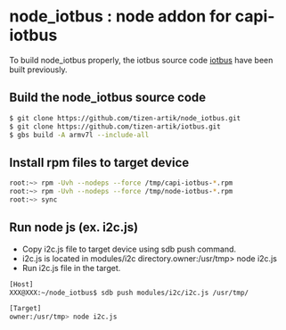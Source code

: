 node_iotbus : node addon for capi-iotbus
============================

To build node_iotbus properly, the iotbus source code [iotbus](https://github.com/tizen-artik/iotbus.git) have been built previously.

## Build the node_iotbus source code

```bash
$ git clone https://github.com/tizen-artik/node_iotbus.git
$ git clone https://github.com/tizen-artik/iotbus.git
$ gbs build -A armv7l --include-all
```

## Install rpm files to target device

```bash
root:~> rpm -Uvh --nodeps --force /tmp/capi-iotbus-*.rpm
root:~> rpm -Uvh --nodeps --force /tmp/node-iotbus-*.rpm
root:~> sync
```

## Run node js (ex. i2c.js)
* Copy i2c.js file to target device using sdb push command.
* i2c.js is located in modules/i2c directory.owner:/usr/tmp> node i2c.js 
* Run i2c.js file in the target.

```bash
[Host]
XXX@XXX:~/node_iotbus$ sdb push modules/i2c/i2c.js /usr/tmp/

[Target]
owner:/usr/tmp> node i2c.js 
```
